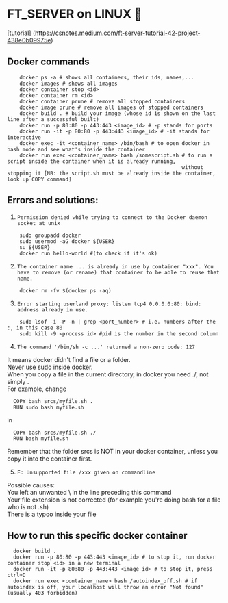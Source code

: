 # FT_SERVER on LINUX 🐳

[tutorial] (https://csnotes.medium.com/ft-server-tutorial-42-project-438e0b09975e)

## Docker commands

```
    docker ps -a # shows all containers, their ids, names,...
    docker images # shows all images
    docker container stop <id>
    docker container rm <id>
    docker container prune # remove all stopped containers
    docker image prune # remove all images of stopped containers
    docker build . # build your image (whose id is shown on the last line after a successful built)
    docker run -p 80:80 -p 443:443 <image_id> # -p stands for ports
    docker run -it -p 80:80 -p 443:443 <image_id> # -it stands for interactive
    docker exec -it <container_name> /bin/bash # to open docker in bash mode and see what's inside the container
    docker run exec <container_name> bash /somescript.sh # to run a script inside the container when it is already running,
                                                         without stopping it [NB: the script.sh must be already inside the container, look up COPY command]
```

## Errors and solutions:

1. `Permission denied while trying to connect to the Docker daemon socket at unix`

```
    sudo groupadd docker
    sudo usermod -aG docker ${USER}
    su ${USER}
    docker run hello-world #(to check if it's ok)
```

2. `The container name ... is already in use by container "xxx". You have to remove (or rename) that container to be able to reuse that name.`

```
    docker rm -fv $(docker ps -aq)
```

3. `Error starting userland proxy: listen tcp4 0.0.0.0:80: bind: address already in use.`

```
    sudo lsof -i -P -n | grep <port_number> # i.e. numbers after the :, in this case 80
    sudo kill -9 <process id> #pid is the number in the second column
```

4. `The command '/bin/sh -c ...' returned a non-zero code: 127`  
  
  It means docker didn't find a file or a folder.  
  Never use sudo inside docker.  
  When you copy a file in the current directory, in docker you need ./, not simply .  
  For example, change
```
  COPY bash srcs/myfile.sh .
  RUN sudo bash myfile.sh
```
 in
```
  COPY bash srcs/myfile.sh ./
  RUN bash myfile.sh
```
  Remember that the folder srcs is NOT in your docker container, unless you copy it into the container first.  

5. `E: Unsupported file /xxx given on commandline`  

  Possible causes:  
  You left an unwanted \ in the line preceding this command  
  Your file extension is not corrected (for example you're doing bash for a file who is not .sh)  
  There is a typoo inside your file

## How to run this specific docker container

```
  docker build .
  docker run -p 80:80 -p 443:443 <image_id> # to stop it, run docker container stop <id> in a new terminal
  docker run -it -p 80:80 -p 443:443 <image_id> # to stop it, press ctrl+D
  docker run exec <container_name> bash /autoindex_off.sh # if autoindex is off, your localhost will throw an error "Not found" (usually 403 forbidden)
```
